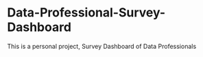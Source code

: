 # Data-Professional-Survey-Dashboard
This is a personal project, Survey Dashboard of Data Professionals
